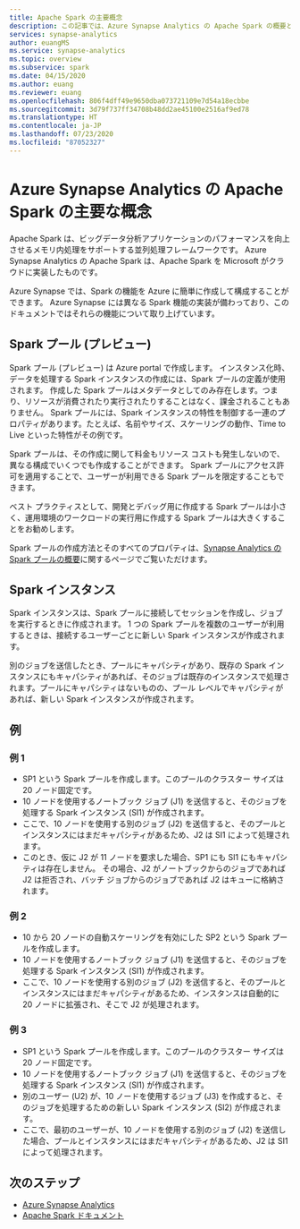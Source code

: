 ```yaml
---
title: Apache Spark の主要概念
description: この記事では、Azure Synapse Analytics の Apache Spark の概要と、さまざまな概念について説明します。
services: synapse-analytics
author: euangMS
ms.service: synapse-analytics
ms.topic: overview
ms.subservice: spark
ms.date: 04/15/2020
ms.author: euang
ms.reviewer: euang
ms.openlocfilehash: 806f4dff49e9650dba073721109e7d54a18ecbbe
ms.sourcegitcommit: 3d79f737ff34708b48dd2ae45100e2516af9ed78
ms.translationtype: HT
ms.contentlocale: ja-JP
ms.lasthandoff: 07/23/2020
ms.locfileid: "87052327"
---
```

# <a name="apache-spark-in-azure-synapse-analytics-core-concepts"></a>Azure Synapse Analytics の Apache Spark の主要な概念

Apache Spark は、ビッグデータ分析アプリケーションのパフォーマンスを向上させるメモリ内処理をサポートする並列処理フレームワークです。 Azure Synapse Analytics の Apache Spark は、Apache Spark を Microsoft がクラウドに実装したものです。 

Azure Synapse では、Spark の機能を Azure に簡単に作成して構成することができます。 Azure Synapse には異なる Spark 機能の実装が備わっており、このドキュメントではそれらの機能について取り上げています。

## <a name="spark-pools-preview"></a>Spark プール (プレビュー)

Spark プール (プレビュー) は Azure portal で作成します。 インスタンス化時、データを処理する Spark インスタンスの作成には、Spark プールの定義が使用されます。 作成した Spark プールはメタデータとしてのみ存在します。つまり、リソースが消費されたり実行されたりすることはなく、課金されることもありません。 Spark プールには、Spark インスタンスの特性を制御する一連のプロパティがあります。たとえば、名前やサイズ、スケーリングの動作、Time to Live といった特性がその例です。

Spark プールは、その作成に関して料金もリソース コストも発生しないので、異なる構成でいくつでも作成することができます。 Spark プールにアクセス許可を適用することで、ユーザーが利用できる Spark プールを限定することもできます。

ベスト プラクティスとして、開発とデバッグ用に作成する Spark プールは小さく、運用環境のワークロードの実行用に作成する Spark プールは大きくすることをお勧めします。

Spark プールの作成方法とそのすべてのプロパティは、[Synapse Analytics の Spark プールの概要](../quickstart-create-apache-spark-pool-portal.md)に関するページでご覧いただけます。

## <a name="spark-instances"></a>Spark インスタンス

Spark インスタンスは、Spark プールに接続してセッションを作成し、ジョブを実行するときに作成されます。 1 つの Spark プールを複数のユーザーが利用するときは、接続するユーザーごとに新しい Spark インスタンスが作成されます。 

別のジョブを送信したとき、プールにキャパシティがあり、既存の Spark インスタンスにもキャパシティがあれば、そのジョブは既存のインスタンスで処理されます。プールにキャパシティはないものの、プール レベルでキャパシティがあれば、新しい Spark インスタンスが作成されます。

## <a name="examples"></a>例

### <a name="example-1"></a>例 1

- SP1 という Spark プールを作成します。このプールのクラスター サイズは 20 ノード固定です。
- 10 ノードを使用するノートブック ジョブ (J1) を送信すると、そのジョブを処理する Spark インスタンス (SI1) が作成されます。
- ここで、10 ノードを使用する別のジョブ (J2) を送信すると、そのプールとインスタンスにはまだキャパシティがあるため、J2 は SI1 によって処理されます。
- このとき、仮に J2 が 11 ノードを要求した場合、SP1 にも SI1 にもキャパシティは存在しません。 その場合、J2 がノートブックからのジョブであれば J2 は拒否され、バッチ ジョブからのジョブであれば J2 はキューに格納されます。

### <a name="example-2"></a>例 2

- 10 から 20 ノードの自動スケーリングを有効にした SP2 という Spark プールを作成します。
- 10 ノードを使用するノートブック ジョブ (J1) を送信すると、そのジョブを処理する Spark インスタンス (SI1) が作成されます。
- ここで、10 ノードを使用する別のジョブ (J2) を送信すると、そのプールとインスタンスにはまだキャパシティがあるため、インスタンスは自動的に 20 ノードに拡張され、そこで J2 が処理されます。

### <a name="example-3"></a>例 3

- SP1 という Spark プールを作成します。このプールのクラスター サイズは 20 ノード固定です。
- 10 ノードを使用するノートブック ジョブ (J1) を送信すると、そのジョブを処理する Spark インスタンス (SI1) が作成されます。
- 別のユーザー (U2) が、10 ノードを使用するジョブ (J3) を作成すると、そのジョブを処理するための新しい Spark インスタンス (SI2) が作成されます。
- ここで、最初のユーザーが、10 ノードを使用する別のジョブ (J2) を送信した場合、プールとインスタンスにはまだキャパシティがあるため、J2 は SI1 によって処理されます。

## <a name="next-steps"></a>次のステップ

- [Azure Synapse Analytics](https://docs.microsoft.com/azure/synapse-analytics)
- [Apache Spark ドキュメント](https://spark.apache.org/docs/2.4.4/)
